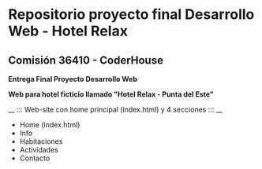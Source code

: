 # Repositorio proyecto final Desarrollo Web - Hotel Relax
## Comisión 36410 - CoderHouse

**Entrega Final Proyecto Desarrollo Web**

**Web para hotel ficticio llamado "Hotel Relax - Punta del Este"**

__ ::: Web-site con home principal (index.html) y 4 secciones ::: __

+ Home (index.html)
+ Info
+ Habitaciones
+ Actividades
+ Contacto